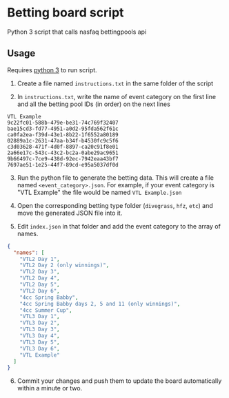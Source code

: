 # Betting board script

Python 3 script that calls nasfaq bettingpools api

## Usage

Requires [python 3](https://www.python.org/downloads/) to run script.

1. Create a file named `instructions.txt` in the same folder of the script

2. In `instructions.txt`, write the name of event category on the first line and all the betting pool IDs (in order) on the next lines
```
VTL Example
9c22fc01-588b-479e-be31-74c769f32407
bae15cd3-fd77-4951-a0d2-95fda562f61c
ca0fa2ea-f39d-43e1-8b22-1f6552a80189
02889a1c-2631-47aa-b34f-b4530fc9c5f6
c3d03628-471f-4d0f-8897-ca20c91f8e01
2a66e17c-543c-43c2-bc2a-0abe29ac9651
9b66497c-7ce9-438d-92ec-7942eaa43bf7
7697ae51-1e25-44f7-89cd-e95a5037df0d
```
3. Run the python file to generate the betting data. This will create a file named `<event_category>.json`. For example, if your event category is "VTL Example" the file would be named `VTL Example.json`

4. Open the corresponding betting type folder (`divegrass`, `hfz`, `etc`) and move the generated JSON file into it.

5. Edit `index.json` in that folder and add the event category to the array of names.
```json
{
  "names": [
    "VTL2 Day 1",
    "VTL2 Day 2 (only winnings)",
    "VTL2 Day 3",
    "VTL2 Day 4",
    "VTL2 Day 5",
    "VTL2 Day 6",
    "4cc Spring Babby",
    "4cc Spring Babby days 2, 5 and 11 (only winnings)",
    "4cc Summer Cup",
    "VTL3 Day 1",
    "VTL3 Day 2",
    "VTL3 Day 3",
    "VTL3 Day 4",
    "VTL3 Day 5",
    "VTL3 Day 6",
    "VTL Example"
  ]
}
```
6. Commit your changes and push them to update the board automatically within a minute or two.
